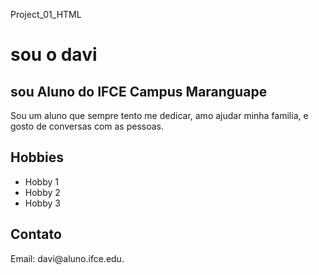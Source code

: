  Project_01_HTML

<!DOCTYPE html>
<html lang="pt-BR">
<head>
  <meta charset="UTF-8">
  <title>Apresentação Pessoal</title>
</head>
<body>
  <h1>sou o davi</h1>
  <h2>sou Aluno do IFCE Campus Maranguape</h2>
  <p>Sou um aluno que sempre tento me dedicar, amo ajudar minha familia, e gosto de
    conversas com as pessoas.</p>

  <h2>Hobbies</h2>
  <ul>
    <li>Hobby 1</li>
    <li>Hobby 2</li>
    <li>Hobby 3</li>
  </ul>

  <h2>Contato</h2>
  <p>Email: davi@aluno.ifce.edu.</p>
</body>
</html>
